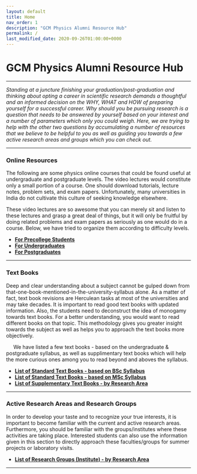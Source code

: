 ```yaml
---
layout: default
title: Home
nav_order: 1
description: "GCM Physics Alumni Resource Hub"
permalink: /
last_modified_date: 2020-09-26T01:00:00+0000
---
```

# GCM Physics Alumni Resource Hub

---

*Standing at a juncture finishing your graduation/post-graduation and thinking about opting a career in scientific research demands a thoughtful and an informed decision on the WHY, WHAT and HOW of preparing yourself for a successful career. Why should you be pursuing research is a question that needs to be answered by yourself based on your interest and a number of parameters which only you could weigh. Here, we are trying to help with the other two questions by accumulating a number of resources that we believe to be helpful to you as well as guiding you towards a few active research areas and groups which you can check out.*

--- 

### Online Resources

The following are some physics online courses that could be found useful at undergraduate and postgraduate levels. The video lectures would constitute only a small portion of a course. One should download tutorials, lecture notes, problem sets, and exam papers. Unfortunately, many universities in India do not cultivate this culture of seeking knowledge elsewhere.

These video lectures are so awesome that you can merely sit and listen to these lectures and grasp a great deal of things, but it will only be fruitful by doing related problems and exam papers as seriously as one would do in a course. Below, we have tried to organize them according to difficulty levels.
- [**For Precollege Students**](https://gcmphysalum.github.io/posts/precollge-materials)
- [**For Undergraduates**](https://gcmphysalum.github.io/posts/ug-materials)
- [**For Postgraduates**](https://gcmphysalum.github.io/posts/pg-materials)

---

### Text Books
Deep and clear understanding about a subject cannot be gulped down from that-one-book-mentioned-in-the-university-syllabus alone. As a matter of fact, text book revisions are Herculean tasks at most of the universities and may take decades. It is important to read good text books with updated information. Also, the students need to deconstruct the idea of monogamy towards text books. For a better understanding, you would want to read different books on that topic. This methodology gives you greater insight towards the subject as well as helps you to approach the text books more objectively.

&nbsp;&nbsp;&nbsp;&nbsp;
We have listed a few text books - based on the undergraduate & postgraduate syllabus, as well as supplimentary text books which will help the more curious ones among you to read beyond and aboves the syllabus.

- [**List of Standard Text Books - based on BSc Syllabus**](https://gcmphysalum.github.io/posts/text-books/)
- [**List of Standard Text Books - based on MSc Syllabus**](https://gcmphysalum.github.io/posts/text-books/)
- [**List of Supplementary Text Books - by Research Area**](https://gcmphysalum.github.io/posts/text-books)

---

### Active Research Areas and Research Groups
In order to develop your taste and to recognize your true interests, it is important to become familiar with the current and active research areas. Furthermore, you should be familiar with the groups/institutes where these activities are taking place. Interested students can also use the information given in this section to directly approach these faculties/groups for summer projects or laboratory visits.
- [**List of Research Groups (Institute) - by Research Area**](https://gcmphysalum.github.io/posts/research-groups)

---

